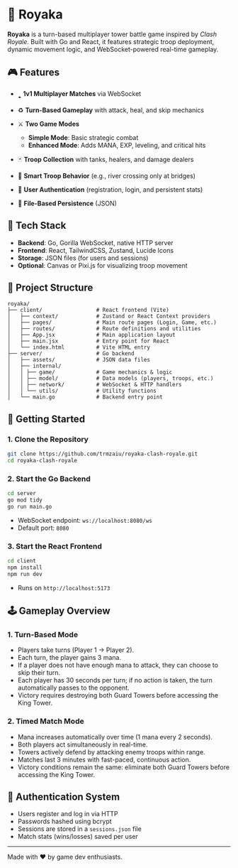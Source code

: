 # 🏰 Royaka

**Royaka** is a turn-based multiplayer tower battle game inspired by *Clash Royale*. Built with Go and React, it features strategic troop deployment, dynamic movement logic, and WebSocket-powered real-time gameplay.

## 🎮 Features

* 🢑 **1v1 Multiplayer Matches** via WebSocket
* ♻️ **Turn-Based Gameplay** with attack, heal, and skip mechanics
* ⚔️ **Two Game Modes**

  * **Simple Mode**: Basic strategic combat
  * **Enhanced Mode**: Adds MANA, EXP, leveling, and critical hits
* 🃏 **Troop Collection** with tanks, healers, and damage dealers
* 🧠 **Smart Troop Behavior** (e.g., river crossing only at bridges)
* 🔐 **User Authentication** (registration, login, and persistent stats)
* 📂 **File-Based Persistence** (JSON)

## 🧱 Tech Stack

* **Backend**: Go, Gorilla WebSocket, native HTTP server
* **Frontend**: React, TailwindCSS, Zustand, Lucide Icons
* **Storage**: JSON files (for users and sessions)
* **Optional**: Canvas or Pixi.js for visualizing troop movement

## 📁 Project Structure

```
royaka/
├── client/                 # React frontend (Vite)
│   ├── context/            # Zustand or React Context providers
│   ├── pages/              # Main route pages (Login, Game, etc.)
│   ├── routes/             # Route definitions and utilities
│   ├── App.jsx             # Main application layout
│   ├── main.jsx            # Entry point for React
│   └── index.html          # Vite HTML entry
├── server/                 # Go backend
│   ├── assets/             # JSON data files
│   ├── internal/
│   │ ├── game/             # Game mechanics & logic
│   │ ├── model/            # Data models (players, troops, etc.)
│   │ ├── network/          # WebSocket & HTTP handlers
│   │ └── utils/            # Utility functions
│   └── main.go             # Backend entry point
```

## 🚀 Getting Started

### 1. Clone the Repository

```bash
git clone https://github.com/trmzaiu/royaka-clash-royale.git
cd royaka-clash-royale
```

### 2. Start the Go Backend

```bash
cd server
go mod tidy
go run main.go
```

* WebSocket endpoint: `ws://localhost:8080/ws`
* Default port: `8080`

### 3. Start the React Frontend

```bash
cd client
npm install
npm run dev
```

* Runs on `http://localhost:5173`

## 🕹️ Gameplay Overview

### 1. Turn-Based Mode
- Players take turns (Player 1 → Player 2).
- Each turn, the player gains 3 mana.
- If a player does not have enough mana to attack, they can choose to skip their turn.
- Each player has 30 seconds per turn; if no action is taken, the turn automatically passes to the opponent.
- Victory requires destroying both Guard Towers before accessing the King Tower.

### 2. Timed Match Mode
- Mana increases automatically over time (1 mana every 2 seconds).
- Both players act simultaneously in real-time.
- Towers actively defend by attacking enemy troops within range.
- Matches last 3 minutes with fast-paced, continuous action.
- Victory conditions remain the same: eliminate both Guard Towers before accessing the King Tower.

## 🔐 Authentication System

* Users register and log in via HTTP
* Passwords hashed using bcrypt
* Sessions are stored in a `sessions.json` file
* Match stats (wins/losses) saved per user

---

Made with ❤️ by game dev enthusiasts.
